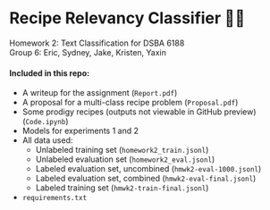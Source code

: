 # Recipe Relevancy Classifier 👩‍🍳
Homework 2: Text Classification for DSBA 6188  
Group 6: Eric, Sydney, Jake, Kristen, Yaxin

#### Included in this repo:
- A writeup for the assignment (`Report.pdf`)
- A proposal for a multi-class recipe problem (`Proposal.pdf`)
- Some prodigy recipes (outputs not viewable in GitHub preview) (`Code.ipynb`)
- Models for experiments 1 and 2
- All data used:
  - Unlabeled training set (`homework2_train.jsonl`)
  - Unlabeled evaluation set (`homework2_eval.jsonl`)
  - Labeled evaluation set, uncombined (`hmwk2-eval-1000.jsonl`)
  - Labeled evaluation set, combined (`hmwk2-eval-final.jsonl`)
  - Labeled training set (`hmwk2-train-final.jsonl`)
- `requirements.txt`
